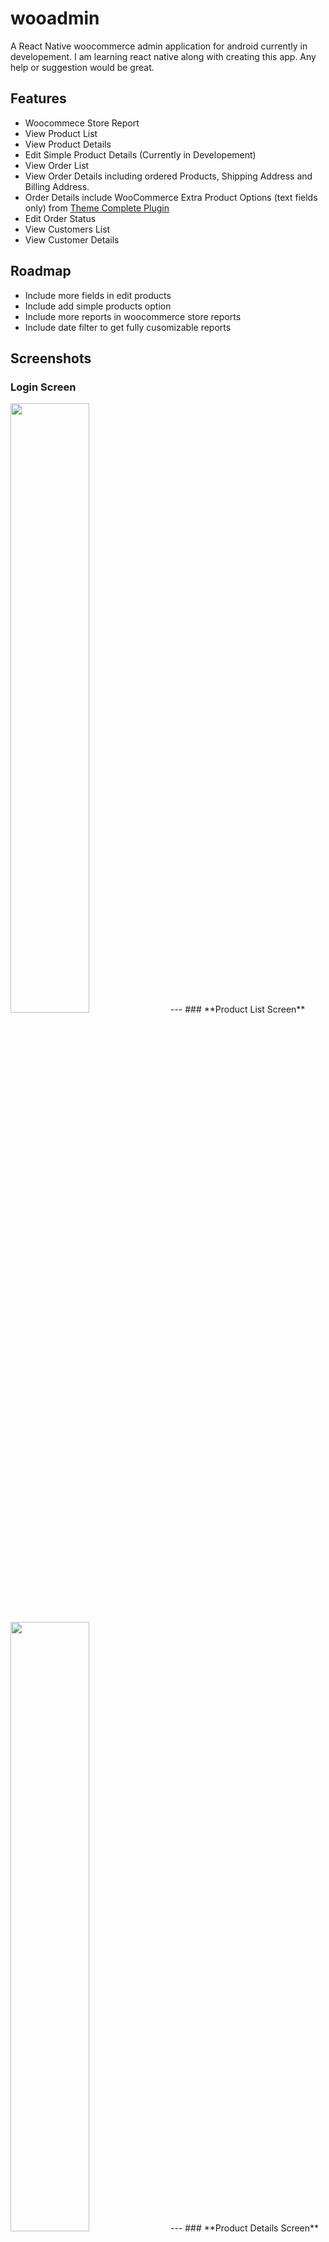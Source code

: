 # wooadmin
A React Native woocommerce admin application for android currently in developement. I am learning react native along with creating this app. Any help or suggestion would be great.

## Features
- Woocommece Store Report
- View Product List
- View Product Details
- Edit Simple Product Details (Currently in Developement)
- View Order List
- View Order Details including ordered Products, Shipping Address and Billing Address.
- Order Details include WooCommerce Extra Product Options (text fields only) from [Theme Complete Plugin](https://codecanyon.net/item/woocommerce-extra-product-options/7908619)
- Edit Order Status
- View Customers List
- View Customer Details

## Roadmap
- Include more fields in edit products
- Include add simple products option
- Include more reports in woocommerce store reports
- Include date filter to get fully cusomizable reports

## Screenshots
### **Login Screen**
<img src="/screenshots/login.png"  width="50%" height="50%" />
---
### **Product List Screen**
<img src="/screenshots/product-list.png"  width="50%" height="50%" />
---
### **Product Details Screen**
<img src="/screenshots/product-details.png"  width="50%" height="50%" />
---
### **Edit Product Screen**
<img src="/screenshots/edit-product.png"  width="50%" height="50%" />
---
### **Order List Screen**
<img src="/screenshots/order-list.png"  width="50%" height="50%" />
---
### **Order Details Screen**
<img src="/screenshots/order-details.png"  width="50%" height="50%" />
---
### **Edit Order Screen**
<img src="/screenshots/edit-order.png"  width="50%" height="50%" />
---
### **Logout Screen**
<img src="/screenshots/logout.png"  width="50%" height="50%" />
---
